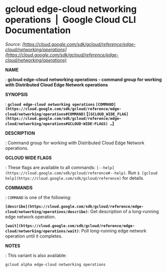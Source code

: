 # gcloud edge-cloud networking operations  |  Google Cloud CLI Documentation

*Source: [https://cloud.google.com/sdk/gcloud/reference/edge-cloud/networking/operations](https://cloud.google.com/sdk/gcloud/reference/edge-cloud/networking/operations)*

**NAME**

: **gcloud edge-cloud networking operations - command group for working with Distributed Cloud Edge Network operations**

**SYNOPSIS**

: **`gcloud edge-cloud networking operations` `[COMMAND](https://cloud.google.com/sdk/gcloud/reference/edge-cloud/networking/operations#COMMAND)` [`[GCLOUD_WIDE_FLAG](https://cloud.google.com/sdk/gcloud/reference/edge-cloud/networking/operations#GCLOUD-WIDE-FLAGS) …`]**

**DESCRIPTION**

: Command group for working with Distributed Cloud Edge Network operations.

**GCLOUD WIDE FLAGS**

: These flags are available to all commands: `[--help](https://cloud.google.com/sdk/gcloud/reference#--help)`.
Run `$ [gcloud help](https://cloud.google.com/sdk/gcloud/reference)` for details.

**COMMANDS**

: ``COMMAND`` is one of the following:

**`[describe](https://cloud.google.com/sdk/gcloud/reference/edge-cloud/networking/operations/describe)`**:
Get description of a long-running edge network operation.

**`[wait](https://cloud.google.com/sdk/gcloud/reference/edge-cloud/networking/operations/wait)`**:
Poll long-running edge network operation until it completes.

**NOTES**

: This variant is also available:

```
gcloud alpha edge-cloud networking operations
```